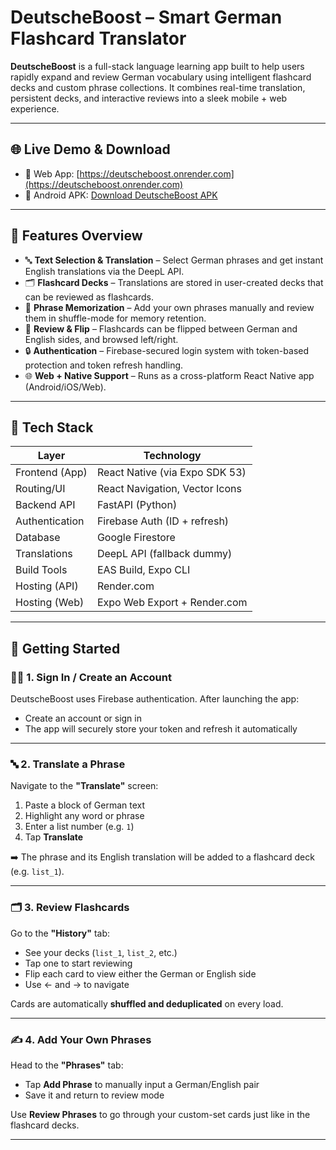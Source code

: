 # DeutscheBoost – Smart German Flashcard Translator

**DeutscheBoost** is a full-stack language learning app built to help users rapidly expand and review German vocabulary using intelligent flashcard decks and custom phrase collections. It combines real-time translation, persistent decks, and interactive reviews into a sleek mobile + web experience.

---

## 🌐 Live Demo & Download

- 🔗 Web App: [https://deutscheboost.onrender.com](https://deutscheboost.onrender.com)
- 📱 Android APK: [Download DeutscheBoost APK](https://www.dropbox.com/scl/fi/b66ckv8gq1a4055fns3hv/deutsche_boost.apk?rlkey=gnvmnjz1ukyt4f9th4mc4i8ra&st=hif8qboq&dl=1)

---

## 📱 Features Overview

- 🔤 **Text Selection & Translation** – Select German phrases and get instant English translations via the DeepL API.
- 🗂️ **Flashcard Decks** – Translations are stored in user-created decks that can be reviewed as flashcards.
- 🧠 **Phrase Memorization** – Add your own phrases manually and review them in shuffle-mode for memory retention.
- 🔁 **Review & Flip** – Flashcards can be flipped between German and English sides, and browsed left/right.
- 🔒 **Authentication** – Firebase-secured login system with token-based protection and token refresh handling.
- 🌐 **Web + Native Support** – Runs as a cross-platform React Native app (Android/iOS/Web).

---

## 🧰 Tech Stack

| Layer             | Technology                     |
|------------------|--------------------------------|
| Frontend (App)   | React Native (via Expo SDK 53) |
| Routing/UI       | React Navigation, Vector Icons |
| Backend API      | FastAPI (Python)               |
| Authentication   | Firebase Auth (ID + refresh)   |
| Database         | Google Firestore               |
| Translations     | DeepL API (fallback dummy)     |
| Build Tools      | EAS Build, Expo CLI            |
| Hosting (API)    | Render.com                     |
| Hosting (Web)    | Expo Web Export + Render.com   |

---

## 🚀 Getting Started

### 🧑‍🎓 1. Sign In / Create an Account
DeutscheBoost uses Firebase authentication. After launching the app:

- Create an account or sign in
- The app will securely store your token and refresh it automatically

---

### 🔤 2. Translate a Phrase
Navigate to the **"Translate"** screen:

1. Paste a block of German text
2. Highlight any word or phrase
3. Enter a list number (e.g. `1`)
4. Tap **Translate**

➡️ The phrase and its English translation will be added to a flashcard deck (e.g. `list_1`).

---

### 🗂 3. Review Flashcards
Go to the **"History"** tab:

- See your decks (`list_1`, `list_2`, etc.)
- Tap one to start reviewing
- Flip each card to view either the German or English side
- Use ← and → to navigate

Cards are automatically **shuffled and deduplicated** on every load.

---

### ✍️ 4. Add Your Own Phrases
Head to the **"Phrases"** tab:

- Tap **Add Phrase** to manually input a German/English pair
- Save it and return to review mode

Use **Review Phrases** to go through your custom-set cards just like in the flashcard decks.

---

